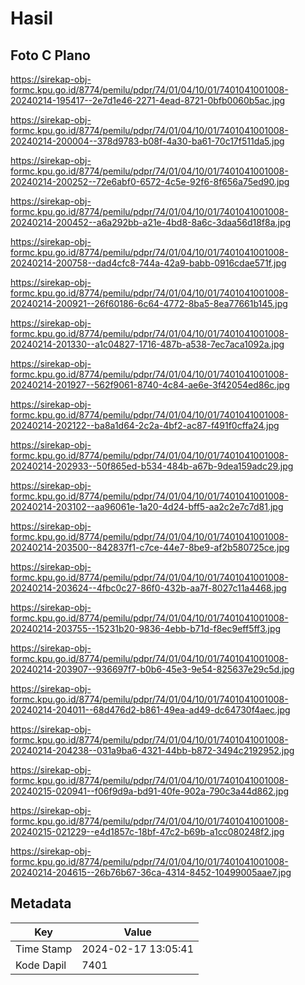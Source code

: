 # Hasil

## Foto C Plano

https://sirekap-obj-formc.kpu.go.id/8774/pemilu/pdpr/74/01/04/10/01/7401041001008-20240214-195417--2e7d1e46-2271-4ead-8721-0bfb0060b5ac.jpg

https://sirekap-obj-formc.kpu.go.id/8774/pemilu/pdpr/74/01/04/10/01/7401041001008-20240214-200004--378d9783-b08f-4a30-ba61-70c17f511da5.jpg

https://sirekap-obj-formc.kpu.go.id/8774/pemilu/pdpr/74/01/04/10/01/7401041001008-20240214-200252--72e6abf0-6572-4c5e-92f6-8f656a75ed90.jpg

https://sirekap-obj-formc.kpu.go.id/8774/pemilu/pdpr/74/01/04/10/01/7401041001008-20240214-200452--a6a292bb-a21e-4bd8-8a6c-3daa56d18f8a.jpg

https://sirekap-obj-formc.kpu.go.id/8774/pemilu/pdpr/74/01/04/10/01/7401041001008-20240214-200758--dad4cfc8-744a-42a9-babb-0916cdae571f.jpg

https://sirekap-obj-formc.kpu.go.id/8774/pemilu/pdpr/74/01/04/10/01/7401041001008-20240214-200921--26f60186-6c64-4772-8ba5-8ea77661b145.jpg

https://sirekap-obj-formc.kpu.go.id/8774/pemilu/pdpr/74/01/04/10/01/7401041001008-20240214-201330--a1c04827-1716-487b-a538-7ec7aca1092a.jpg

https://sirekap-obj-formc.kpu.go.id/8774/pemilu/pdpr/74/01/04/10/01/7401041001008-20240214-201927--562f9061-8740-4c84-ae6e-3f42054ed86c.jpg

https://sirekap-obj-formc.kpu.go.id/8774/pemilu/pdpr/74/01/04/10/01/7401041001008-20240214-202122--ba8a1d64-2c2a-4bf2-ac87-f491f0cffa24.jpg

https://sirekap-obj-formc.kpu.go.id/8774/pemilu/pdpr/74/01/04/10/01/7401041001008-20240214-202933--50f865ed-b534-484b-a67b-9dea159adc29.jpg

https://sirekap-obj-formc.kpu.go.id/8774/pemilu/pdpr/74/01/04/10/01/7401041001008-20240214-203102--aa96061e-1a20-4d24-bff5-aa2c2e7c7d81.jpg

https://sirekap-obj-formc.kpu.go.id/8774/pemilu/pdpr/74/01/04/10/01/7401041001008-20240214-203500--842837f1-c7ce-44e7-8be9-af2b580725ce.jpg

https://sirekap-obj-formc.kpu.go.id/8774/pemilu/pdpr/74/01/04/10/01/7401041001008-20240214-203624--4fbc0c27-86f0-432b-aa7f-8027c11a4468.jpg

https://sirekap-obj-formc.kpu.go.id/8774/pemilu/pdpr/74/01/04/10/01/7401041001008-20240214-203755--15231b20-9836-4ebb-b71d-f8ec9eff5ff3.jpg

https://sirekap-obj-formc.kpu.go.id/8774/pemilu/pdpr/74/01/04/10/01/7401041001008-20240214-203907--936697f7-b0b6-45e3-9e54-825637e29c5d.jpg

https://sirekap-obj-formc.kpu.go.id/8774/pemilu/pdpr/74/01/04/10/01/7401041001008-20240214-204011--68d476d2-b861-49ea-ad49-dc64730f4aec.jpg

https://sirekap-obj-formc.kpu.go.id/8774/pemilu/pdpr/74/01/04/10/01/7401041001008-20240214-204238--031a9ba6-4321-44bb-b872-3494c2192952.jpg

https://sirekap-obj-formc.kpu.go.id/8774/pemilu/pdpr/74/01/04/10/01/7401041001008-20240215-020941--f06f9d9a-bd91-40fe-902a-790c3a44d862.jpg

https://sirekap-obj-formc.kpu.go.id/8774/pemilu/pdpr/74/01/04/10/01/7401041001008-20240215-021229--e4d1857c-18bf-47c2-b69b-a1cc080248f2.jpg

https://sirekap-obj-formc.kpu.go.id/8774/pemilu/pdpr/74/01/04/10/01/7401041001008-20240214-204615--26b76b67-36ca-4314-8452-10499005aae7.jpg


## Metadata

| Key        | Value               |
| ---------- | ------------------- |
| Time Stamp | 2024-02-17 13:05:41 |
| Kode Dapil | 7401                |



